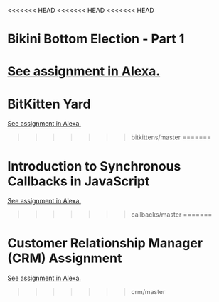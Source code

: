 <<<<<<< HEAD
<<<<<<< HEAD
<<<<<<< HEAD
# Bikini Bottom Election - Part 1
[See assignment in Alexa.](https://alexa.bitmaker.co/cohorts/67/assignments/2056/latest)
=======
# BitKitten Yard
[See assignment in Alexa.](https://alexa.bitmaker.co/cohorts/67/assignments/2057/latest)
>>>>>>> bitkittens/master
=======
# Introduction to Synchronous Callbacks in JavaScript
[See assignment in Alexa.](https://alexa.bitmaker.co/wdi/may-2017/assignments/2603/latest)
>>>>>>> callbacks/master
=======
# Customer Relationship Manager (CRM) Assignment

[See assignment in Alexa.](https://alexa.bitmaker.co/cohorts/67/assignments/2027/latest)
>>>>>>> crm/master
